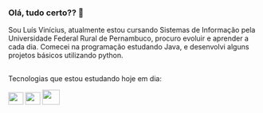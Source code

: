 ### Olá, tudo certo?? 👋

Sou Luís Vinícius, atualmente estou cursando Sistemas de Informação pela Universidade Federal Rural de Pernambuco, procuro evoluir e aprender a cada dia.
Comecei na programação estudando Java, e desenvolvi alguns projetos básicos utilizando python.
##
Tecnologias que estou estudando hoje em dia:
<div style="display: inline-block">
<img height=25 width=30 src="https://cdn.jsdelivr.net/gh/devicons/devicon/icons/html5/html5-original.svg" />
<img height=25 width=30 src="https://cdn.jsdelivr.net/gh/devicons/devicon/icons/css3/css3-original.svg" />
<img height=30 width=35 src="https://cdn.jsdelivr.net/gh/devicons/devicon/icons/mysql/mysql-original-wordmark.svg" />
</div>




          



          
